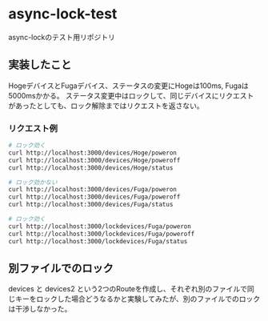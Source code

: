 # async-lock-test

async-lockのテスト用リポジトリ

## 実装したこと

HogeデバイスとFugaデバイス、ステータスの変更にHogeは100ms, Fugaは5000msかかる。
ステータス変更中はロックして、同じデバイスにリクエストがあったとしても、ロック解除まではリクエストを返さない。

### リクエスト例

```sh
# ロック効く
curl http://localhost:3000/devices/Hoge/poweron
curl http://localhost:3000/devices/Hoge/poweroff
curl http://localhost:3000/devices/Hoge/status

# ロック効かない
curl http://localhost:3000/devices/Fuga/poweron
curl http://localhost:3000/devices/Fuga/poweroff
curl http://localhost:3000/devices/Fuga/status

# ロック効く
curl http://localhost:3000/lockdevices/Fuga/poweron
curl http://localhost:3000/lockdevices/Fuga/poweroff
curl http://localhost:3000/lockdevices/Fuga/status
```

## 別ファイルでのロック

devices と devices2 という2つのRouteを作成し、それぞれ別のファイルで同じキーをロックした場合どうなるかと実験してみたが、別のファイルでのロックは干渉しなかった。

